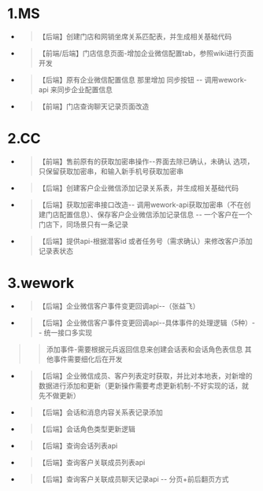 # 1.MS
* >【后端】创建门店和网销坐席关系匹配表，并生成相关基础代码
* >【前端/后端】门店信息页面-增加企业微信配置tab，参照wiki进行页面开发
* >【后端】原有企业微信配置信息 那里增加 同步按钮 -- 调用wework-api 来同步企业配置信息
* >【前端】门店查询聊天记录页面改造

# 2.CC
* >【前端】售前原有的获取加密串操作--界面去除已确认，未确认 选项， 只保留获取加密串，和输入新手机号获取加密串
* >【后端】创建客户企业微信添加记录关系表，并生成相关基础代码
* >【后端】获取加密串接口改造-- 调用wework-api获取加密串（不在创建门店配置信息）、保存客户企业微信添加记录信息 -- 一个客户在一个门店下，同场景只有一条记录
* >【后端】提供api-根据潜客id 或者任务号（需求确认）来修改客户添加记录表状态

# 3.wework
* >【后端】企业微信客户事件变更回调api--（张益飞）
* >【后端】企业微信客户事件变更回调api--具体事件的处理逻辑（5种）-- 统一接口多实现
>> 添加事件-需要根据元兵返回信息来创建会话表和会话角色表信息
>> 其他事件需要细化后在开发
* >【后端】企业微信成员、客户列表定时获取，并比对本地表，对新增的数据进行添加和更新（更新操作需要考虑更新机制-不好实现的话，就先不做更新）
* >【后端】会话和消息内容关系表记录添加
* >【后端】会话角色类型更新逻辑
* >【后端】查询会话列表api
* >【后端】查询客户关联成员列表api
* >【后端】查询客户关联成员聊天记录api -- 分页+前后翻页方式
